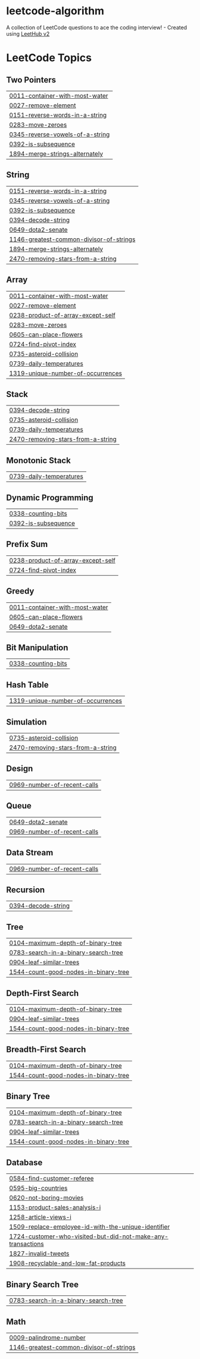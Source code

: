 # leetcode-algorithm
A collection of LeetCode questions to ace the coding interview! - Created using [LeetHub v2](https://github.com/arunbhardwaj/LeetHub-2.0)

<!---LeetCode Topics Start-->
# LeetCode Topics
## Two Pointers
|  |
| ------- |
| [0011-container-with-most-water](https://github.com/Cori1304-Seong/leetcode-algorithm/tree/master/0011-container-with-most-water) |
| [0027-remove-element](https://github.com/Cori1304-Seong/leetcode-algorithm/tree/master/0027-remove-element) |
| [0151-reverse-words-in-a-string](https://github.com/Cori1304-Seong/leetcode-algorithm/tree/master/0151-reverse-words-in-a-string) |
| [0283-move-zeroes](https://github.com/Cori1304-Seong/leetcode-algorithm/tree/master/0283-move-zeroes) |
| [0345-reverse-vowels-of-a-string](https://github.com/Cori1304-Seong/leetcode-algorithm/tree/master/0345-reverse-vowels-of-a-string) |
| [0392-is-subsequence](https://github.com/Cori1304-Seong/leetcode-algorithm/tree/master/0392-is-subsequence) |
| [1894-merge-strings-alternately](https://github.com/Cori1304-Seong/leetcode-algorithm/tree/master/1894-merge-strings-alternately) |
## String
|  |
| ------- |
| [0151-reverse-words-in-a-string](https://github.com/Cori1304-Seong/leetcode-algorithm/tree/master/0151-reverse-words-in-a-string) |
| [0345-reverse-vowels-of-a-string](https://github.com/Cori1304-Seong/leetcode-algorithm/tree/master/0345-reverse-vowels-of-a-string) |
| [0392-is-subsequence](https://github.com/Cori1304-Seong/leetcode-algorithm/tree/master/0392-is-subsequence) |
| [0394-decode-string](https://github.com/Cori1304-Seong/leetcode-algorithm/tree/master/0394-decode-string) |
| [0649-dota2-senate](https://github.com/Cori1304-Seong/leetcode-algorithm/tree/master/0649-dota2-senate) |
| [1146-greatest-common-divisor-of-strings](https://github.com/Cori1304-Seong/leetcode-algorithm/tree/master/1146-greatest-common-divisor-of-strings) |
| [1894-merge-strings-alternately](https://github.com/Cori1304-Seong/leetcode-algorithm/tree/master/1894-merge-strings-alternately) |
| [2470-removing-stars-from-a-string](https://github.com/Cori1304-Seong/leetcode-algorithm/tree/master/2470-removing-stars-from-a-string) |
## Array
|  |
| ------- |
| [0011-container-with-most-water](https://github.com/Cori1304-Seong/leetcode-algorithm/tree/master/0011-container-with-most-water) |
| [0027-remove-element](https://github.com/Cori1304-Seong/leetcode-algorithm/tree/master/0027-remove-element) |
| [0238-product-of-array-except-self](https://github.com/Cori1304-Seong/leetcode-algorithm/tree/master/0238-product-of-array-except-self) |
| [0283-move-zeroes](https://github.com/Cori1304-Seong/leetcode-algorithm/tree/master/0283-move-zeroes) |
| [0605-can-place-flowers](https://github.com/Cori1304-Seong/leetcode-algorithm/tree/master/0605-can-place-flowers) |
| [0724-find-pivot-index](https://github.com/Cori1304-Seong/leetcode-algorithm/tree/master/0724-find-pivot-index) |
| [0735-asteroid-collision](https://github.com/Cori1304-Seong/leetcode-algorithm/tree/master/0735-asteroid-collision) |
| [0739-daily-temperatures](https://github.com/Cori1304-Seong/leetcode-algorithm/tree/master/0739-daily-temperatures) |
| [1319-unique-number-of-occurrences](https://github.com/Cori1304-Seong/leetcode-algorithm/tree/master/1319-unique-number-of-occurrences) |
## Stack
|  |
| ------- |
| [0394-decode-string](https://github.com/Cori1304-Seong/leetcode-algorithm/tree/master/0394-decode-string) |
| [0735-asteroid-collision](https://github.com/Cori1304-Seong/leetcode-algorithm/tree/master/0735-asteroid-collision) |
| [0739-daily-temperatures](https://github.com/Cori1304-Seong/leetcode-algorithm/tree/master/0739-daily-temperatures) |
| [2470-removing-stars-from-a-string](https://github.com/Cori1304-Seong/leetcode-algorithm/tree/master/2470-removing-stars-from-a-string) |
## Monotonic Stack
|  |
| ------- |
| [0739-daily-temperatures](https://github.com/Cori1304-Seong/leetcode-algorithm/tree/master/0739-daily-temperatures) |
## Dynamic Programming
|  |
| ------- |
| [0338-counting-bits](https://github.com/Cori1304-Seong/leetcode-algorithm/tree/master/0338-counting-bits) |
| [0392-is-subsequence](https://github.com/Cori1304-Seong/leetcode-algorithm/tree/master/0392-is-subsequence) |
## Prefix Sum
|  |
| ------- |
| [0238-product-of-array-except-self](https://github.com/Cori1304-Seong/leetcode-algorithm/tree/master/0238-product-of-array-except-self) |
| [0724-find-pivot-index](https://github.com/Cori1304-Seong/leetcode-algorithm/tree/master/0724-find-pivot-index) |
## Greedy
|  |
| ------- |
| [0011-container-with-most-water](https://github.com/Cori1304-Seong/leetcode-algorithm/tree/master/0011-container-with-most-water) |
| [0605-can-place-flowers](https://github.com/Cori1304-Seong/leetcode-algorithm/tree/master/0605-can-place-flowers) |
| [0649-dota2-senate](https://github.com/Cori1304-Seong/leetcode-algorithm/tree/master/0649-dota2-senate) |
## Bit Manipulation
|  |
| ------- |
| [0338-counting-bits](https://github.com/Cori1304-Seong/leetcode-algorithm/tree/master/0338-counting-bits) |
## Hash Table
|  |
| ------- |
| [1319-unique-number-of-occurrences](https://github.com/Cori1304-Seong/leetcode-algorithm/tree/master/1319-unique-number-of-occurrences) |
## Simulation
|  |
| ------- |
| [0735-asteroid-collision](https://github.com/Cori1304-Seong/leetcode-algorithm/tree/master/0735-asteroid-collision) |
| [2470-removing-stars-from-a-string](https://github.com/Cori1304-Seong/leetcode-algorithm/tree/master/2470-removing-stars-from-a-string) |
## Design
|  |
| ------- |
| [0969-number-of-recent-calls](https://github.com/Cori1304-Seong/leetcode-algorithm/tree/master/0969-number-of-recent-calls) |
## Queue
|  |
| ------- |
| [0649-dota2-senate](https://github.com/Cori1304-Seong/leetcode-algorithm/tree/master/0649-dota2-senate) |
| [0969-number-of-recent-calls](https://github.com/Cori1304-Seong/leetcode-algorithm/tree/master/0969-number-of-recent-calls) |
## Data Stream
|  |
| ------- |
| [0969-number-of-recent-calls](https://github.com/Cori1304-Seong/leetcode-algorithm/tree/master/0969-number-of-recent-calls) |
## Recursion
|  |
| ------- |
| [0394-decode-string](https://github.com/Cori1304-Seong/leetcode-algorithm/tree/master/0394-decode-string) |
## Tree
|  |
| ------- |
| [0104-maximum-depth-of-binary-tree](https://github.com/Cori1304-Seong/leetcode-algorithm/tree/master/0104-maximum-depth-of-binary-tree) |
| [0783-search-in-a-binary-search-tree](https://github.com/Cori1304-Seong/leetcode-algorithm/tree/master/0783-search-in-a-binary-search-tree) |
| [0904-leaf-similar-trees](https://github.com/Cori1304-Seong/leetcode-algorithm/tree/master/0904-leaf-similar-trees) |
| [1544-count-good-nodes-in-binary-tree](https://github.com/Cori1304-Seong/leetcode-algorithm/tree/master/1544-count-good-nodes-in-binary-tree) |
## Depth-First Search
|  |
| ------- |
| [0104-maximum-depth-of-binary-tree](https://github.com/Cori1304-Seong/leetcode-algorithm/tree/master/0104-maximum-depth-of-binary-tree) |
| [0904-leaf-similar-trees](https://github.com/Cori1304-Seong/leetcode-algorithm/tree/master/0904-leaf-similar-trees) |
| [1544-count-good-nodes-in-binary-tree](https://github.com/Cori1304-Seong/leetcode-algorithm/tree/master/1544-count-good-nodes-in-binary-tree) |
## Breadth-First Search
|  |
| ------- |
| [0104-maximum-depth-of-binary-tree](https://github.com/Cori1304-Seong/leetcode-algorithm/tree/master/0104-maximum-depth-of-binary-tree) |
| [1544-count-good-nodes-in-binary-tree](https://github.com/Cori1304-Seong/leetcode-algorithm/tree/master/1544-count-good-nodes-in-binary-tree) |
## Binary Tree
|  |
| ------- |
| [0104-maximum-depth-of-binary-tree](https://github.com/Cori1304-Seong/leetcode-algorithm/tree/master/0104-maximum-depth-of-binary-tree) |
| [0783-search-in-a-binary-search-tree](https://github.com/Cori1304-Seong/leetcode-algorithm/tree/master/0783-search-in-a-binary-search-tree) |
| [0904-leaf-similar-trees](https://github.com/Cori1304-Seong/leetcode-algorithm/tree/master/0904-leaf-similar-trees) |
| [1544-count-good-nodes-in-binary-tree](https://github.com/Cori1304-Seong/leetcode-algorithm/tree/master/1544-count-good-nodes-in-binary-tree) |
## Database
|  |
| ------- |
| [0584-find-customer-referee](https://github.com/Cori1304-Seong/leetcode-algorithm/tree/master/0584-find-customer-referee) |
| [0595-big-countries](https://github.com/Cori1304-Seong/leetcode-algorithm/tree/master/0595-big-countries) |
| [0620-not-boring-movies](https://github.com/Cori1304-Seong/leetcode-algorithm/tree/master/0620-not-boring-movies) |
| [1153-product-sales-analysis-i](https://github.com/Cori1304-Seong/leetcode-algorithm/tree/master/1153-product-sales-analysis-i) |
| [1258-article-views-i](https://github.com/Cori1304-Seong/leetcode-algorithm/tree/master/1258-article-views-i) |
| [1509-replace-employee-id-with-the-unique-identifier](https://github.com/Cori1304-Seong/leetcode-algorithm/tree/master/1509-replace-employee-id-with-the-unique-identifier) |
| [1724-customer-who-visited-but-did-not-make-any-transactions](https://github.com/Cori1304-Seong/leetcode-algorithm/tree/master/1724-customer-who-visited-but-did-not-make-any-transactions) |
| [1827-invalid-tweets](https://github.com/Cori1304-Seong/leetcode-algorithm/tree/master/1827-invalid-tweets) |
| [1908-recyclable-and-low-fat-products](https://github.com/Cori1304-Seong/leetcode-algorithm/tree/master/1908-recyclable-and-low-fat-products) |
## Binary Search Tree
|  |
| ------- |
| [0783-search-in-a-binary-search-tree](https://github.com/Cori1304-Seong/leetcode-algorithm/tree/master/0783-search-in-a-binary-search-tree) |
## Math
|  |
| ------- |
| [0009-palindrome-number](https://github.com/Cori1304-Seong/leetcode-algorithm/tree/master/0009-palindrome-number) |
| [1146-greatest-common-divisor-of-strings](https://github.com/Cori1304-Seong/leetcode-algorithm/tree/master/1146-greatest-common-divisor-of-strings) |
<!---LeetCode Topics End-->